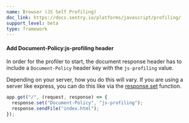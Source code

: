 ```yaml
---
name: Browser (JS Self Profiling)
doc_link: https://docs.sentry.io/platforms/javascript/profiling/
support_level: beta
type: framework
---
```


#### Add Document-Policy:js-profiling header

In order for the profiler to start, the document response header has to include a `Document-Policy` header key with the `js-profiling` value.

Depending on your server, how you do this will vary. If you are using a server like express, you can do this like via the [response.set](https://expressjs.com/en/4x/api.html#res.set) function.

```js
app.get("/", (request, response) => {
  response.set("Document-Policy", "js-profiling");
  response.sendFile("index.html");
});
```
